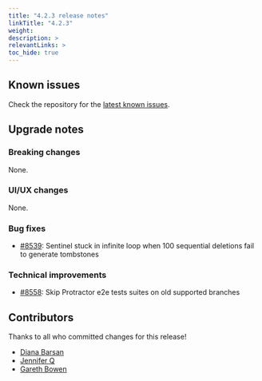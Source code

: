 ```yaml
---
title: "4.2.3 release notes"
linkTitle: "4.2.3"
weight:
description: >
relevantLinks: >
toc_hide: true
---
```


## Known issues

Check the repository for the [latest known issues](https://github.com/medic/cht-core/issues?q=is%3Aissue+label%3A%22Affects%3A+4.2.3%22).

## Upgrade notes

### Breaking changes

None.

### UI/UX changes

None.

### Bug fixes

- [#8539](https://github.com/medic/cht-core/issues/8539): Sentinel stuck in infinite loop when 100 sequential deletions fail to generate tombstones

### Technical improvements

- [#8558](https://github.com/medic/cht-core/issues/8558): Skip Protractor e2e tests suites on old supported branches


## Contributors

Thanks to all who committed changes for this release!

- [Diana Barsan](https://github.com/dianabarsan)
- [Jennifer Q](https://github.com/latin-panda)
- [Gareth Bowen](https://github.com/garethbowen)

